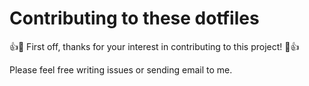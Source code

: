 # Contributing to these dotfiles

👍🎉 First off, thanks for your interest in contributing to this project! 🎉👍

Please feel free writing issues or sending email to me.

